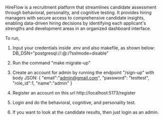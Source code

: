 HireFlow is a recruitment platform that streamlines candidate assessment through behavioral, personality, and cognitive testing. 
It provides hiring managers with secure access to comprehensive candidate insights, enabling data-driven hiring decisions by 
identifying each applicant's strengths and development areas in an organized dashboard interface.

To run, 
1. Input your credentials inside .env and also makefile, as shown below:
DB_DSN="postgresql://<username>:<password>@<host>:<port>/<database>?sslmode=disable"

2. Run the command "make migrate-up"

3. Create an account for admin by running the endpoint "/sign-up"
   with body JSON:
   {
    "email":"admin@gmail.com",
    "password": "testtest",
    "role_id":1,
    "name":"admin"
    }

4. Register an account on this url http://localhost:5173/register

5. Login and do the behavioral, cognitive, and personality test.

6. If you want to look at the candidate results, then just login as an admin.
